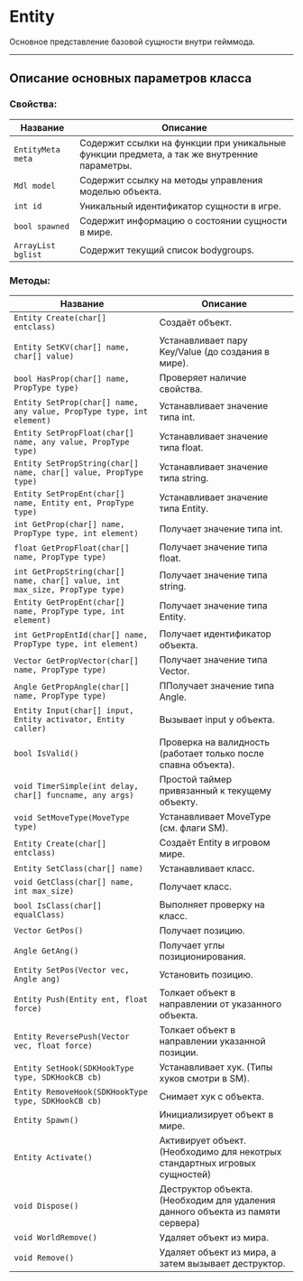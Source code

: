 # Entity

Основное представление базовой сущности внутри гейммода.

------------------

## Описание основных параметров класса

### Свойства:  
| Название       | Описание |
| ------------- | ---------|
| `EntityMeta meta` | Содержит ссылки на функции при уникальные функции предмета, а так же внутренние параметры. |
| `Mdl model` | Содержит ссылку на методы управления моделью объекта.  |
| `int id` | Уникальный идентификатор сущности в игре. |
| `bool spawned` | Содержит информацию о состоянии сущности в мире. |
| `ArrayList bglist` | Содержит текущий список bodygroups. |

### Методы:  
| Название       | Описание |
| ------------- | ---------|
| `Entity Create(char[] entclass)` | Создаёт объект. |
| `Entity SetKV(char[] name, char[] value)` | Устанавливает пару Key/Value (до создания в мире). |
| `bool HasProp(char[] name, PropType type)` | Проверяет наличие свойства. |
| `Entity SetProp(char[] name, any value, PropType type, int element)` | Устанавливает значение типа int. |
| `Entity SetPropFloat(char[] name, any value, PropType type)` | Устанавливает значение типа float. |
| `Entity SetPropString(char[] name, char[] value, PropType type)` | Устанавливает значение типа string. |
| `Entity SetPropEnt(char[] name, Entity ent, PropType type)` | Устанавливает значение типа Entity. |
| `int GetProp(char[] name, PropType type, int element)` | Получает значение типа int. |
| `float GetPropFloat(char[] name, PropType type)` | Получает значение типа float. |
| `int GetPropString(char[] name, char[] value, int max_size, PropType type)` | Получает значение типа string. |
| `Entity GetPropEnt(char[] name, PropType type, int element)` | Получает значение типа Entity. |
| `int GetPropEntId(char[] name, PropType type, int element)` | Получает идентификатор объекта. |
| `Vector GetPropVector(char[] name, PropType type)` | Получает значение типа Vector. |
| `Angle GetPropAngle(char[] name, PropType type)` | ППолучает значение типа Angle. |
| `Entity Input(char[] input, Entity activator, Entity caller)` | Вызывает input у объекта. |
| `bool IsValid()` | Проверка на валидность (работает только после спавна объекта). |
| `void TimerSimple(int delay, char[] funcname, any args)` | Простой таймер привязанный к текущему объекту. |
| `void SetMoveType(MoveType type)` | Устанавливает MoveType (см. флаги SM). |
| `Entity Create(char[] entclass)` | Создаёт Entity в игровом мире. |
| `Entity SetClass(char[] name)` | Устанавливает класс. |
| `void GetClass(char[] name, int max_size)` | Получает класс. |
| `bool IsClass(char[] equalClass)` | Выполняет проверку на класс. |
| `Vector GetPos()` | Получает позицию. |
| `Angle GetAng()` | Получает углы позиционирования. |
| `Entity SetPos(Vector vec, Angle ang)` | Установить позицию. |
| `Entity Push(Entity ent, float force)` | Толкает объект в направлении от указанного объекта. |
| `Entity ReversePush(Vector vec, float force)` | Толкает объект в направлении указанной позиции. |
| `Entity SetHook(SDKHookType type, SDKHookCB cb)` | Устанавливает хук. (Типы хуков смотри в SM). |
| `Entity RemoveHook(SDKHookType type, SDKHookCB cb)` | Снимает хук с объекта. |
| `Entity Spawn()` | Инициализирует объект в мире. |
| `Entity Activate()` | Активирует объект. (Необходимо для некотрых стандартных игровых сущностей) |
| `void Dispose()` | Деструктор объекта. (Необходим для удаления данного объекта из памяти сервера) |
| `void WorldRemove()` | Удаляет объект из мира. |
| `void Remove()` | Удаляет объект из мира, а затем вызывает деструктор. |